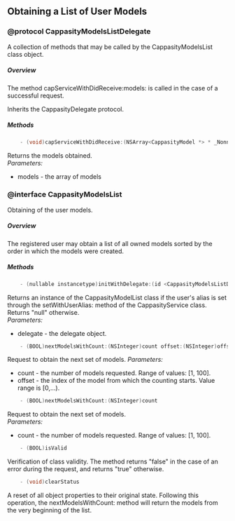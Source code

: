 ## Obtaining a List of User Models 
### @protocol CappasityModelsListDelegate 
 
A collection of methods that may be called by the CappasityModelsList class object. 
 
##### Overview
The method capServiceWithDidReceive:models: is called in the case of a successful request. 

Inherits the CappasityDelegate protocol. 
 
 
##### Methods
```objective-c
    - (void)capServiceWithDidReceive:(NSArray<CappasityModel *> * _Nonnull)models;
```  
Returns the models obtained.  
*Parameters:*
*   models - the array of models 

### @interface CappasityModelsList 
 
Obtaining of the user models. 
 
##### Overview 
The registered user may obtain a list of all owned models sorted by the order in which the models were created. 
 
##### Methods
```objective-c
    - (nullable instancetype)initWithDelegate:(id <CappasityModelsListDelegate> _Nonnull)delegate
```
Returns an instance of the CappasityModelList class if the user's alias is set through the setWithUserAlias: method of the CappasityService class.            
Returns "null" otherwise.  
*Parameters:*
*   delegate - the delegate object. 
 
```objective-c  
    - (BOOL)nextModelsWithCount:(NSInteger)count offset:(NSInteger)offset 
```
Request to obtain the next set of models. 
*Parameters:*
*   count - the number of models requested. Range of values: [1, 100].
*   offset - the index of the model from which the counting starts. Value range is [0,...).


```objective-c 
    - (BOOL)nextModelsWithCount:(NSInteger)count
```
Request to obtain the next set of models.   
*Parameters:*
*   count - the number of models requested. Range of values: [1, 100].

```objective-c  
    - (BOOL)isValid 
```
Verification of class validity. The method returns "false" in the case of an error during the request, and returns "true" otherwise.    

```objective-c
    - (void)clearStatus
```
A reset of all object properties to their original state. Following this operation, the nextModelsWithCount: method will return the models from the very beginning of the list.  
